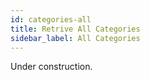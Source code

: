 ```yaml
---
id: categories-all
title: Retrive All Categories
sidebar_label: All Categories
---
```


Under construction.
